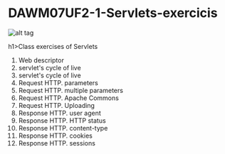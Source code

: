 # DAWM07UF2-1-Servlets-exercicis

![alt tag](https://upload.wikimedia.org/wikipedia/en/3/30/Java_programming_language_logo.svg)

h1>Class exercises of Servlets</h1>

<ol>
<li>Web descriptor</li>
<li>servlet's cycle of live</li>
<li>servlet's cycle of live</li>
<li>Request HTTP. parameters</li>
<li>Request HTTP. multiple parameters</li>
<li>Request HTTP. Apache Commons</li>
<li>Request HTTP. Uploading</li>
<li>Response HTTP. user agent</li>
<li>Response HTTP. HTTP status</li>
<li>Response HTTP. content-type</li>
<li>Response HTTP. cookies</li>
<li>Response HTTP. sessions</li>
</ol>
